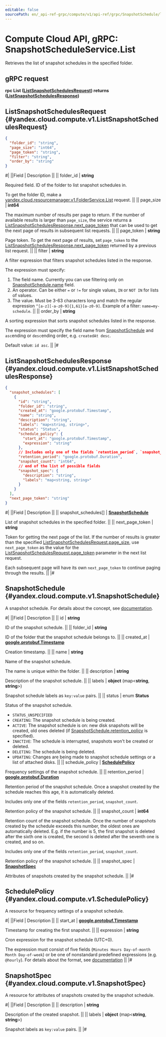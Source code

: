 ```yaml
---
editable: false
sourcePath: en/_api-ref-grpc/compute/v1/api-ref/grpc/SnapshotSchedule/list.md
---
```


# Compute Cloud API, gRPC: SnapshotScheduleService.List

Retrieves the list of snapshot schedules in the specified folder.

## gRPC request

**rpc List ([ListSnapshotSchedulesRequest](#yandex.cloud.compute.v1.ListSnapshotSchedulesRequest)) returns ([ListSnapshotSchedulesResponse](#yandex.cloud.compute.v1.ListSnapshotSchedulesResponse))**

## ListSnapshotSchedulesRequest {#yandex.cloud.compute.v1.ListSnapshotSchedulesRequest}

```json
{
  "folder_id": "string",
  "page_size": "int64",
  "page_token": "string",
  "filter": "string",
  "order_by": "string"
}
```

#|
||Field | Description ||
|| folder_id | **string**

Required field. ID of the folder to list snapshot schedules in.

To get the folder ID, make a [yandex.cloud.resourcemanager.v1.FolderService.List](/docs/resource-manager/api-ref/grpc/Folder/list#List) request. ||
|| page_size | **int64**

The maximum number of results per page to return. If the number of available
results is larger than `page_size`, the service returns a [ListSnapshotSchedulesResponse.next_page_token](#yandex.cloud.compute.v1.ListSnapshotSchedulesResponse)
that can be used to get the next page of results in subsequent list requests. ||
|| page_token | **string**

Page token. To get the next page of results, set `page_token` to the
[ListSnapshotSchedulesResponse.next_page_token](#yandex.cloud.compute.v1.ListSnapshotSchedulesResponse) returned by a previous list request. ||
|| filter | **string**

A filter expression that filters snapshot schedules listed in the response.

The expression must specify:
1. The field name. Currently you can use filtering only on [SnapshotSchedule.name](#yandex.cloud.compute.v1.SnapshotSchedule) field.
2. An operator. Can be either `=` or `!=` for single values, `IN` or `NOT IN` for lists of values.
3. The value. Must be 3-63 characters long and match the regular expression `^[a-z][-a-z0-9]{1,61}[a-z0-9]`.
Example of a filter: `name=my-schedule`. ||
|| order_by | **string**

A sorting expression that sorts snapshot schedules listed in the response.

The expression must specify the field name from [SnapshotSchedule](#yandex.cloud.compute.v1.SnapshotSchedule) and `asc`ending or `desc`ending order,
e.g. `createdAt desc`.

Default value: `id asc`. ||
|#

## ListSnapshotSchedulesResponse {#yandex.cloud.compute.v1.ListSnapshotSchedulesResponse}

```json
{
  "snapshot_schedules": [
    {
      "id": "string",
      "folder_id": "string",
      "created_at": "google.protobuf.Timestamp",
      "name": "string",
      "description": "string",
      "labels": "map<string, string>",
      "status": "Status",
      "schedule_policy": {
        "start_at": "google.protobuf.Timestamp",
        "expression": "string"
      },
      // Includes only one of the fields `retention_period`, `snapshot_count`
      "retention_period": "google.protobuf.Duration",
      "snapshot_count": "int64",
      // end of the list of possible fields
      "snapshot_spec": {
        "description": "string",
        "labels": "map<string, string>"
      }
    }
  ],
  "next_page_token": "string"
}
```

#|
||Field | Description ||
|| snapshot_schedules[] | **[SnapshotSchedule](#yandex.cloud.compute.v1.SnapshotSchedule)**

List of snapshot schedules in the specified folder. ||
|| next_page_token | **string**

Token for getting the next page of the list. If the number of results is greater than
the specified [ListSnapshotSchedulesRequest.page_size](#yandex.cloud.compute.v1.ListSnapshotSchedulesRequest), use `next_page_token` as the value
for the [ListSnapshotSchedulesRequest.page_token](#yandex.cloud.compute.v1.ListSnapshotSchedulesRequest) parameter in the next list request.

Each subsequent page will have its own `next_page_token` to continue paging through the results. ||
|#

## SnapshotSchedule {#yandex.cloud.compute.v1.SnapshotSchedule}

A snapshot schedule. For details about the concept, see [documentation](/docs/compute/concepts/snapshot-schedule).

#|
||Field | Description ||
|| id | **string**

ID of the snapshot schedule. ||
|| folder_id | **string**

ID of the folder that the snapshot schedule belongs to. ||
|| created_at | **[google.protobuf.Timestamp](https://developers.google.com/protocol-buffers/docs/reference/google.protobuf#timestamp)**

Creation timestamp. ||
|| name | **string**

Name of the snapshot schedule.

The name is unique within the folder. ||
|| description | **string**

Description of the snapshot schedule. ||
|| labels | **object** (map<**string**, **string**>)

Snapshot schedule labels as `key:value` pairs. ||
|| status | enum **Status**

Status of the snapshot schedule.

- `STATUS_UNSPECIFIED`
- `CREATING`: The snapshot schedule is being created.
- `ACTIVE`: The snapshot schedule is on: new disk snapshots will be created, old ones deleted
(if [SnapshotSchedule.retention_policy](/docs/compute/api-ref/grpc/Disk/listSnapshotSchedules#yandex.cloud.compute.v1.SnapshotSchedule.retention_policy) is specified).
- `INACTIVE`: The schedule is interrupted, snapshots won't be created or deleted.
- `DELETING`: The schedule is being deleted.
- `UPDATING`: Changes are being made to snapshot schedule settings or a list of attached disks. ||
|| schedule_policy | **[SchedulePolicy](#yandex.cloud.compute.v1.SchedulePolicy)**

Frequency settings of the snapshot schedule. ||
|| retention_period | **[google.protobuf.Duration](https://developers.google.com/protocol-buffers/docs/reference/csharp/class/google/protobuf/well-known-types/duration)**

Retention period of the snapshot schedule. Once a snapshot created by the schedule reaches this age, it is
automatically deleted.

Includes only one of the fields `retention_period`, `snapshot_count`.

Retention policy of the snapshot schedule. ||
|| snapshot_count | **int64**

Retention count of the snapshot schedule. Once the number of snapshots created by the schedule exceeds this
number, the oldest ones are automatically deleted. E.g. if the number is 5, the first snapshot is deleted
after the sixth one is created, the second is deleted after the seventh one is created, and so on.

Includes only one of the fields `retention_period`, `snapshot_count`.

Retention policy of the snapshot schedule. ||
|| snapshot_spec | **[SnapshotSpec](#yandex.cloud.compute.v1.SnapshotSpec)**

Attributes of snapshots created by the snapshot schedule. ||
|#

## SchedulePolicy {#yandex.cloud.compute.v1.SchedulePolicy}

A resource for frequency settings of a snapshot schedule.

#|
||Field | Description ||
|| start_at | **[google.protobuf.Timestamp](https://developers.google.com/protocol-buffers/docs/reference/google.protobuf#timestamp)**

Timestamp for creating the first snapshot. ||
|| expression | **string**

Cron expression for the snapshot schedule (UTC+0).

The expression must consist of five fields (`Minutes Hours Day-of-month Month Day-of-week`) or be one of
nonstandard predefined expressions (e.g. `@hourly`). For details about the format,
see [documentation](/docs/compute/concepts/snapshot-schedule#cron) ||
|#

## SnapshotSpec {#yandex.cloud.compute.v1.SnapshotSpec}

A resource for attributes of snapshots created by the snapshot schedule.

#|
||Field | Description ||
|| description | **string**

Description of the created snapshot. ||
|| labels | **object** (map<**string**, **string**>)

Snapshot labels as `key:value` pairs. ||
|#